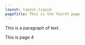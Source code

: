 ```yaml
---
layout: layout.liquid
pageTitle: This is the fourth page
---
```

This is a paragraph of text.

This is page 4
